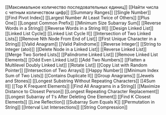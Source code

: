 [[Максимальное количество последовательных единиц]]
[[Найти числа с четным количеством цифр]]
[[Summary Ranges]]
[[Single Number]]
[[Find Pivot Index]]
[[Largest Number At Least Twice of Others]]
[[Plus One]]
[[Longest Common Prefix]]
[[Minimum Size Subarray Sum]]
[[Reverse Words in a String]]
[[Reverse Words in a String III]]
[[Design Linked List]]
[[Linked List Cycle]]
[[Linked List Cycle II]]
[[Intersection of Two Linked Lists]]
[[Remove Nth Node From End of List]]
[[First Unique Character in a String]]
[[Valid Anagram]]
[[Valid Palindrome]]
[[Reverse Integer]]
[[String to Integer (atoi)]]
[[Delete Node in a Linked List]]
[[Reverse Linked List]]
[[Merge Two Sorted Lists]]
[[Palindrome Linked List]]
[[Remove Linked List Elements]]
[[Odd Even Linked List]]
[[Add Two Numbers]]
[[Flatten a Multilevel Doubly Linked List]]
[[Rotate List]]
[[Copy List with Random Pointer]]
[[Intersection of Two Arrays]]
[[Happy Number]]
[[Minimum Index Sum of Two Lists]]
[[Contains Duplicate II]]
[[Group Anagrams]]
[[Jewels and Stones]]
[[Longest Substring Without Repeating Characters]]
[[4Sum II]]
[[Top K Frequent Elements]]
[[Find All Anagrams in a String]]
[[Maximize Distance to Closest Person]]
[[Longest Repeating Character Replacement]]
[[Longest Subarray of 1's After Deleting One Element]]
[[Find K Closest Elements]]
[[Line Reflection]]
[[Subarray Sum Equals K]]
[[Permutation in String]]
[[Interval List Intersections]]
[[String Compression]]






